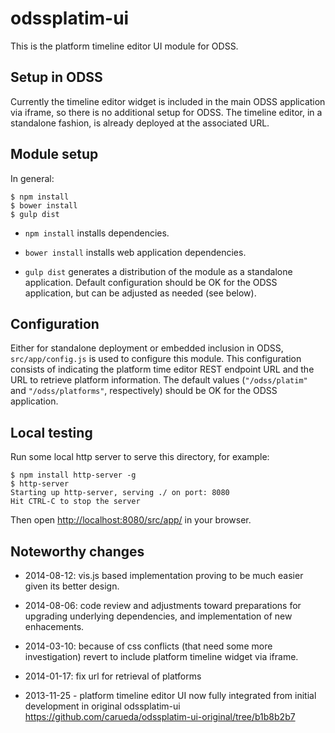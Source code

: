 odssplatim-ui
=============

This is the platform timeline editor UI module for ODSS.

## Setup in ODSS ##

Currently the timeline editor widget is included in the main ODSS application
via iframe, so there is no additional setup for ODSS. The timeline editor,
in a standalone fashion, is already deployed at the associated URL.


## Module setup ##

In general:

```shell
$ npm install
$ bower install
$ gulp dist
```

- `npm install` installs dependencies.

- `bower install` installs web application dependencies.

- `gulp dist` generates a distribution of the module as a standalone application.
Default configuration should be OK for the ODSS application, but can be adjusted
as needed (see below).

## Configuration ##

Either for standalone deployment or embedded inclusion in ODSS, `src/app/config.js`
is used to configure this module. This configuration consists of indicating the
platform time editor REST endpoint URL and the URL to retrieve platform information.
The default values (`"/odss/platim"` and `"/odss/platforms"`, respectively)
should be OK for the ODSS application.


## Local testing ##

Run some local http server to serve this directory, for example:
```shell
$ npm install http-server -g
$ http-server
Starting up http-server, serving ./ on port: 8080
Hit CTRL-C to stop the server
```
Then open [http://localhost:8080/src/app/](http://localhost:8080/src/app/) in your browser.


## Noteworthy changes ##

- 2014-08-12: vis.js based implementation proving to be much easier given its better design.

- 2014-08-06: code review and adjustments toward preparations for upgrading
underlying dependencies, and implementation of new enhacements.

- 2014-03-10: because of css conflicts (that need some more investigation) revert to include
platform timeline widget via iframe.

- 2014-01-17: fix url for retrieval of platforms

- 2013-11-25 - platform timeline editor UI now fully integrated from initial development
  in original odssplatim-ui https://github.com/carueda/odssplatim-ui-original/tree/b1b8b2b7
